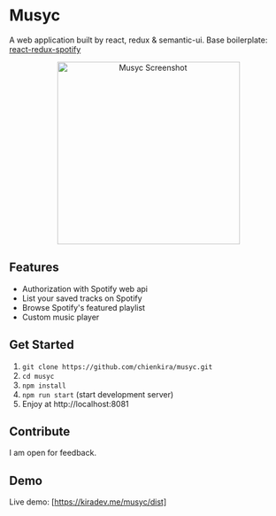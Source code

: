 # Musyc
A web application built by react, redux & semantic-ui.
Base boilerplate: [react-redux-spotify](https://github.com/chienkira/react-redux-spotify)
<p align="center">
<img width="330" src="https://raw.githubusercontent.com/chienkira/musyc/master/screenshoot.png" alt="Musyc Screenshot"/>
</p>

## Features
* Authorization with Spotify web api
* List your saved tracks on Spotify
* Browse Spotify's featured playlist
* Custom music player

## Get Started

1. `git clone https://github.com/chienkira/musyc.git`
2. `cd musyc`
3. `npm install`
4. `npm run start` (start development server)
5. Enjoy at http://localhost:8081

## Contribute

I am open for feedback.

## Demo
Live demo: [https://kiradev.me/musyc/dist]
